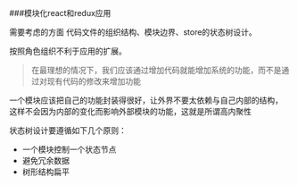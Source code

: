 ###模块化react和redux应用

需要考虑的方面
代码文件的组织结构、模块边界、store的状态树设计。

按照角色组织不利于应用的扩展。

> 在最理想的情况下，我们应该通过增加代码就能增加系统的功能，而不是通过对现有代码的修改来增加功能

一个模块应该把自己的功能封装得很好，让外界不要太依赖与自己内部的结构， 这样不会因为内部的变化而影响外部模块的功能，这就是所谓高内聚性

状态树设计要遵循如下几个原则：
* 一个模块控制一个状态节点
* 避免冗余数据
* 树形结构扁平 

